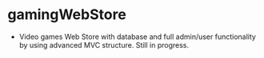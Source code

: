 # gamingWebStore

- Video games Web Store with database and full admin/user functionality by using advanced MVC structure. Still in progress. 
